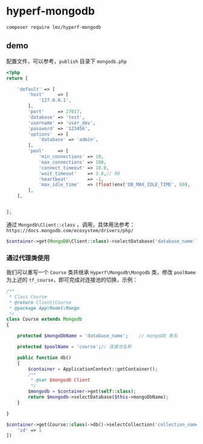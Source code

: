 # hyperf-mongodb

`composer require lmz/hyperf-mongodb`


## demo

配置文件，可以参考，`publish` 目录下 `mongodb.php`

```php
<?php
return [

    'default' => [
        'host'     => [
            '127.0.0.1',
        ],
        'port'     => 27017,
        'database' => 'test',
        'username' => 'user_dev',
        'password' => '123456',
        'options'  => [
            'database' => 'admin',
        ],
        'pool'     => [
            'min_connections' => 10,
            'max_connections' => 100,
            'connect_timeout' => 10.0,
            'wait_timeout'    => 3.0,// 90
            'heartbeat'       => -1,
            'max_idle_time'   => (float)env('DB_MAX_IDLE_TIME', 60),
        ],
    ],


];

```

通过 `Mongodb\Client::class` ，调用，具体用法参考：`https://docs.mongodb.com/ecosystem/drivers/php/`

```php
$container->get(MongoDB\Client::class)->selectDatabase('database_name')->selectCollection('collection_name');
```

### 通过代理类使用

我们可以重写一个 `Course` 类并继承 `Hyperf\Mongodb\Mongodb` 类，修改 `poolName` 为上述的 `tf_course`，即可完成对连接池的切换，示例：

```php
/**
 * Class Course
 * @return Client|Course
 * @package App\Model\Mongo
 */
class Course extends Mongodb
{

    protected $mongoDbName = 'database_name';    // mongoDB 表名

    protected $poolName = 'course';// 连接池名称

    public function db()
    {
        $container = ApplicationContext::getContainer();
        /**
         * @var $mongodb Client
         */
        $mongodb = $container->get(self::class);
        return $mongodb->selectDatabase($this->mongoDbName);
    }

}

$container->get(Course::class)->db()->selectCollection('collection_name')->findOne([
    'id' => 1
])

```